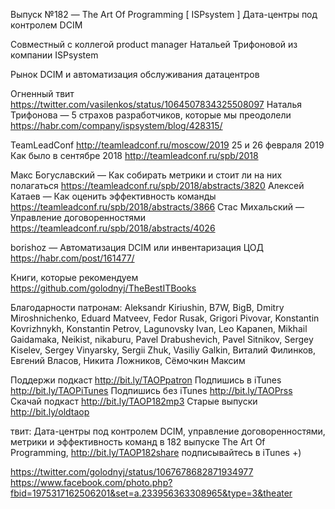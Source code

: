 Выпуск №182 — The Art Of Programming [ ISPsystem ] Дата-центры под контролем DCIM

Совместный с коллегой product manager Натальей Трифоновой из компании ISPsystem 

Рынок DCIM и автоматизация обслуживания датацентров

Огненный твит https://twitter.com/vasilenkos/status/1064507834325508097
Наталья Трифонова — 5 страхов разработчиков, которые мы преодолели https://habr.com/company/ispsystem/blog/428315/

TeamLeadConf http://teamleadconf.ru/moscow/2019 25 и 26 февраля 2019
Как было в сентябре 2018 http://teamleadconf.ru/spb/2018

Макс Богуславский — Как собирать метрики и стоит ли на них полагаться https://teamleadconf.ru/spb/2018/abstracts/3820
Алексей Катаев — Как оценить эффективность команды https://teamleadconf.ru/spb/2018/abstracts/3866
Стас Михальский — Управление договоренностями https://teamleadconf.ru/spb/2018/abstracts/4026

borishoz — Автоматизация DCIM или инвентаризация ЦОД https://habr.com/post/161477/

Книги, которые рекомендуем https://github.com/golodnyj/TheBestITBooks

Благодарности патронам:
Aleksandr Kiriushin, B7W, BigB, Dmitry Miroshnichenko, Eduard Matveev, Fedor Rusak, Grigori Pivovar, Konstantin Kovrizhnykh, Konstantin Petrov, Lagunovsky Ivan, Leo Kapanen, Mikhail Gaidamaka, Neikist, nikaburu, Pavel Drabushevich, Pavel Sitnikov, Sergey Kiselev, Sergey Vinyarsky, Sergii Zhuk, Vasiliy Galkin, Виталий Филинков, Евгений Власов, Никита Ложников, Сёмочкин Максим

Поддержи подкаст http://bit.ly/TAOPpatron
Подпишись в iTunes http://bit.ly/TAOPiTunes
Подпишись без iTunes http://bit.ly/TAOPrss
Скачай подкаст http://bit.ly/TAOP182mp3
Старые выпуски http://bit.ly/oldtaop

твит: 
Дата-центры под контролем DCIM, управление договоренностями, метрики и эффективность команд в 182 выпуске The Art Of Programming,  http://bit.ly/TAOP182share подписывайтесь в iTunes +) 

https://twitter.com/golodnyj/status/1067678682871934977
https://www.facebook.com/photo.php?fbid=1975317162506201&set=a.233956363308965&type=3&theater